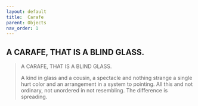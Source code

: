 ```yaml
---
layout: default
title:  Carafe
parent: Objects
nav_order: 1
---
```


## A CARAFE, THAT IS A BLIND GLASS.

> A CARAFE, THAT IS A BLIND GLASS.
> 
> A kind in glass and a cousin, a spectacle and nothing strange a single hurt color and an arrangement in a system to pointing. All this and not ordinary, not unordered in not resembling. The difference is spreading.
